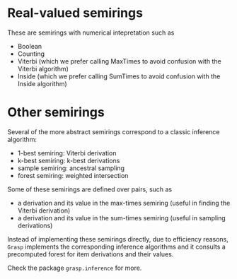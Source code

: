 # Real-valued semirings

These are semirings with numerical intepretation such as

 * Boolean
 * Counting
 * Viterbi (which we prefer calling MaxTimes to avoid confusion with the Viterbi algorithm)
 * Inside (which we prefer calling SumTimes to avoid confusion with the Inside algorithm)
 

# Other semirings

Several of the more abstract semirings correspond to a classic inference algorithm:
 * 1-best semiring: Viterbi derivation
 * k-best semiring: k-best derivations
 * sample semiring: ancestral sampling
 * forest semiring: weighted intersection
 
Some of these semirings are defined over pairs, such as
 * a derivation and its value in the max-times semiring (useful in finding the Viterbi derivation)
 * a derivation and its value in the sum-times semiring (useful in sampling derivations)
 
Instead of implementing these semirings directly, due to efficiency reasons, 
`Grasp` implements the corresponding inference algorithms and it consults a precomputed forest 
for item derivations and their values.

Check the package `grasp.inference` for more.
 

